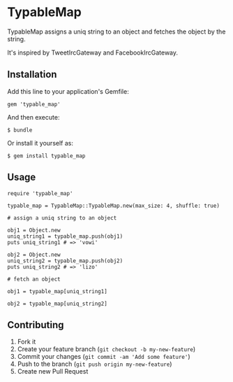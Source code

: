 # TypableMap

TypableMap assigns a uniq string to an object and fetches the object by the string.

It's inspired by TweetIrcGateway and FacebookIrcGateway.

## Installation

Add this line to your application's Gemfile:

    gem 'typable_map'

And then execute:

    $ bundle

Or install it yourself as:

    $ gem install typable_map

## Usage

    require 'typable_map'

    typable_map = TypableMap::TypableMap.new(max_size: 4, shuffle: true)

    # assign a uniq string to an object

    obj1 = Object.new
    uniq_string1 = typable_map.push(obj1)
    puts uniq_string1 # => 'vowi'

    obj2 = Object.new
    uniq_string2 = typable_map.push(obj2)
    puts uniq_string2 # => 'lizo'

    # fetch an object

    obj1 = typable_map[uniq_string1]

    obj2 = typable_map[uniq_string2]

## Contributing

1. Fork it
2. Create your feature branch (`git checkout -b my-new-feature`)
3. Commit your changes (`git commit -am 'Add some feature'`)
4. Push to the branch (`git push origin my-new-feature`)
5. Create new Pull Request
